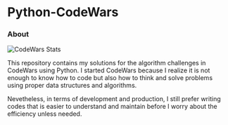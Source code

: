 # Python-CodeWars

### About

![CodeWars Stats](https://www.codewars.com/users/romnegrillo/badges/large)

This repository contains my solutions for the 
algorithm challenges in CodeWars using Python.
I started CodeWars because I realize it is not enough to
know how to code but also how to think and solve
problems using proper data structures and algorithms.

Nevetheless, in terms of development and
production, I still prefer writing codes that is 
easier to understand and maintain before I worry
about the efficiency unless needed.


